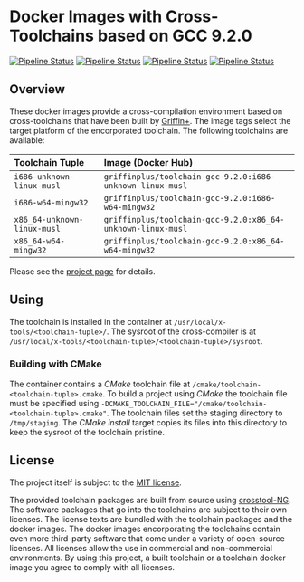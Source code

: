 # Docker Images with Cross-Toolchains based on GCC 9.2.0

[![Pipeline Status](https://img.shields.io/azure-devops/build/griffinplus/788a3dbf-c773-454e-803a-eaebc02f7f84/20/master?label=Building%20Toolchain%20Builder%20Images)](https://dev.azure.com/griffinplus/Cross-Toolchains/_build?definitionId=20)
[![Pipeline Status](https://img.shields.io/azure-devops/build/griffinplus/788a3dbf-c773-454e-803a-eaebc02f7f84/21/master?label=Building%20Toolchains%20%28gcc-9.2.0%29)](https://dev.azure.com/griffinplus/Cross-Toolchains/_build?definitionId=21)
[![Pipeline Status](https://img.shields.io/azure-devops/build/griffinplus/788a3dbf-c773-454e-803a-eaebc02f7f84/22/master?label=Building%20Toolchain%20Base%20Image)](https://dev.azure.com/griffinplus/Cross-Toolchains/_build?definitionId=22)
[![Pipeline Status](https://img.shields.io/azure-devops/build/griffinplus/788a3dbf-c773-454e-803a-eaebc02f7f84/24/master?label=Dockerizing%20Toolchains%20%28gcc-9.2.0%29)](https://dev.azure.com/griffinplus/Cross-Toolchains/_build?definitionId=24)

## Overview

These docker images provide a cross-compilation environment based on cross-toolchains that
have been built by [Griffin+](https://github.com/griffinplus). The image tags select the
target platform of the encorporated toolchain. The following toolchains are available:

| Toolchain Tuple             | Image (Docker Hub)
| :-------------------------- | :--------------------------------------------
| `i686-unknown-linux-musl`   | `griffinplus/toolchain-gcc-9.2.0:i686-unknown-linux-musl`
| `i686-w64-mingw32`          | `griffinplus/toolchain-gcc-9.2.0:i686-w64-mingw32`
| `x86_64-unknown-linux-musl` | `griffinplus/toolchain-gcc-9.2.0:x86_64-unknown-linux-musl`
| `x86_64-w64-mingw32`        | `griffinplus/toolchain-gcc-9.2.0:x86_64-w64-mingw32`

Please see the [project page](https://github.com/GriffinPlus/toolchains) for details.

## Using

The toolchain is installed in the container at `/usr/local/x-tools/<toolchain-tuple>/`.
The sysroot of the cross-compiler is at `/usr/local/x-tools/<toolchain-tuple>/<toolchain-tuple>/sysroot`.

### Building with CMake

The container contains a *CMake* toolchain file at `/cmake/toolchain-<toolchain-tuple>.cmake`. To build a project using
*CMake* the toolchain file must be specified using `-DCMAKE_TOOLCHAIN_FILE="/cmake/toolchain-<toolchain-tuple>.cmake"`.
The toolchain files set the staging directory to `/tmp/staging`. The *CMake* *install* target copies its files into this
directory to keep the sysroot of the toolchain pristine.

## License

The project itself is subject to the [MIT license](https://github.com/GriffinPlus/toolchains/blob/master/LICENSE).

The provided toolchain packages are built from source using [crosstool-NG](https://crosstool-ng.github.io).
The software packages that go into the toolchains are subject to their own licenses.
The license texts are bundled with the toolchain packages and the docker images.
The docker images encorporating the toolchains contain even more third-party software
that come under a variety of open-source licenses. All licenses allow the use in
commercial and non-commercial environments. By using this project, a built toolchain
or a toolchain docker image you agree to comply with all licenses.
